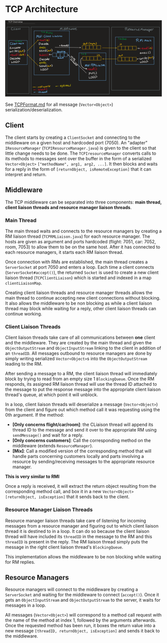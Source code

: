 # TCP Architecture

![img.png](TCPOverview.png)

See [TCPFormat.md](TCPFormat.md) for all message (`Vector<Object>`) serialization/deserialization.

## Client
The client starts by creating a `ClientSocket` and connecting to the middleware on a given host and hardcoded port (7050). An "adapter" `IResourceManager` (`TCPIResourceManager.java`) is given to the client so that little change needs to be done. The `TCPIresourceManager` converts calls to its methods to messages sent over the buffer in the form of a serialized `Vector<Object>` `["methodName", arg1, arg2, ...]`. It then blocks and waits for a reply in the form of `[returnObject, isRemoteException]` that it can interpret and return.

## Middleware
The TCP middleware can be separated into three components: __main thread, client liaison threads and resource manager liaison threads__.

### Main Thread
The main thread waits and connects to the resource managers by creating a RM liaison thread (`TCPRMLiaison.java`) for each resource manager. The hosts are given as argument and ports hardcoded (flight: 7051, car: 7052, room, 7053) to allow them to be on the same host. After it has connected to each resource managers, it starts each RM liaison thread. 

Once connection with RMs are established, the main thread creates a `ServerSocket` at port 7050 and enters a loop. Each time a client connects (`ServerSocket#accept()`), the returned `Socket` is used to create a new client liaison thread (`TCPClientLiaison`) which is started and indexed in a map `clientLiaisonMap`.

Creating client liaison threads and resource manager threads allows the main thread to continue accepting new client connections without blocking. It also allows the middleware to be non blocking as while a client liaison thread may block while waiting for a reply, other client liaison threads can continue working.

### Client Liaison Threads
Client liaison threads take care of all communications between __one__ client and the middleware. They are created by the main thread and given the `ObjectOutputStream` and `ObjectInputStream` linking to the client in addition of an `threadID`. All messages outbound to resource managers are done by simply writing serialized `Vector<Object>`s into the `ObjectOutputStream` leading to the RM.

After sending a message to a RM, the client liaison thread will immediately block by trying to read from an empty size 1 `BlockingQueue`. Once the RM responds, its assigned RM liaison thread will use the thread ID attached to the message to put the response message into the appropriate client liaison thread's queue, at which point it will unblock.

In a loop, client liaison threads will deserialize a message (`Vector<Object>`) from the client and figure out which method call it was requesting using the 0th argument. If the method:
* __[Only concerns flight/car/room]__: the CLiaison thread will append its thread ID to the message and send it over to the appropriate RM using `sendMessage()` and wait for a reply.
* __[Only concerns customers]__: Call the corresponding method on the middleware (extends `ResourceManager`).
* __[Mix]__: Call a modified version of the corresponding method that will handle parts concerning customers locally and parts involving a resource by sending/receiving messages to the appropriate resource manager.

__This is very similar to RMI__

Once a reply is received, it will extract the return object resulting from the corresponding method call, and box it in a new `Vector<Object>` `[returnObject, isException]` that it sends back to the client.

### Resource Manager Liaison Threads

Resource manager liaison threads take care of listening for incoming messages from a resource manager and figuring out to which client liaison thread it is destined to in a loop. It can do so because the client liaison thread will have included its `threadID` in the message to the RM and this `threadID` is present in the reply. The RM liaison thread simply puts the message in the right client liaison thread's `BlockingQueue`.

This implementation allows the middleware to be non blocking while waiting for RM replies.

## Resource Managers

Resource managers will connect to the middleware by creating a `ServerSocket` and waiting for the middleware to connect (`accept()`). Once it gets an `ObjectInputStream` and `ObjectOutputStream` to the server, it waits for messages in a loop.

All messages (`Vector<Object>`) will correspond to a method call request with the name of the method at index 1, followed by the arguments afterwards. Once the requested method has been run, it boxes the return value into a new message `[threadID, returnObject, isException]` and sends it back to the middleware.
